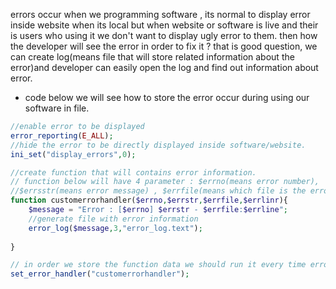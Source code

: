 errors occur when we programming software , its normal to display error inside website when its local but when website or software is live and their is users who using it we don't want to display ugly error to them. then how the developer will see the error in order to fix it ? that is good question, we can create log(means file that will store related information about the error)and developer can easily open the log and find out information about error.

- code below we will see how to store the error occur during using our software in file.

```php
//enable error to be displayed
error_reporting(E_ALL);
//hide the error to be directly displayed inside software/website.
ini_set("display_errors",0);

//create function that will contains error information.
// function below will have 4 parameter : $errno(means error number),
//$errsstr(means error message) , $errfile(means which file is the error inside of it) , $errline(means which line does error occur inside the file)
function customerrorhandler($errno,$errstr,$errfile,$errlinr){
	$message = "Error : [$errno] $errstr - $errfile:$errline";
	//generate file with error information
	error_log($message,3,"error_log.text");
	
}

// in order we store the function data we should run it every time error ouccur
set_error_handler("customerrorhandler");


```